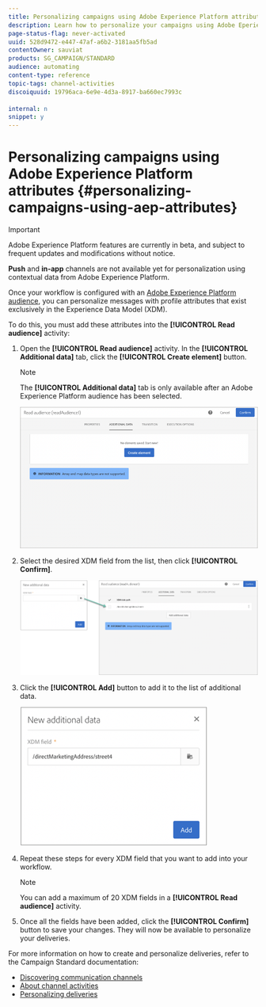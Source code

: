 ```yaml
---
title: Personalizing campaigns using Adobe Experience Platform attributes
description: Learn how to personalize your campaigns using Adobe Eperience Platform attributes.
page-status-flag: never-activated
uuid: 528d9472-e447-47af-a6b2-3181aa5fb5ad
contentOwner: sauviat
products: SG_CAMPAIGN/STANDARD
audience: automating
content-type: reference
topic-tags: channel-activities
discoiquuid: 19796aca-6e9e-4d3a-8917-ba660ec7993c

internal: n
snippet: y
---
```


# Personalizing campaigns using Adobe Experience Platform attributes {#personalizing-campaigns-using-aep-attributes}

>[!IMPORTANT]
>
>Adobe Experience Platform features are currently in beta, and subject to frequent updates and modifications without notice.
>
>**Push** and **in-app** channels are not available yet for personalization using contextual data from Adobe Experience Platform.

Once your workflow is configured with an [Adobe Experience Platform audience](../../audiences/using/aep-about-audience-destinations-service.md), you can personalize messages with profile attributes that exist exclusively in the Experience Data Model (XDM).

To do this, you must add these attributes into the **[!UICONTROL Read audience]** activity:

1. Open the **[!UICONTROL Read audience]** activity. In the **[!UICONTROL Additional data]** tab, click the **[!UICONTROL Create element]** button.

    >[!NOTE]
    >
    >The **[!UICONTROL Additional data]** tab is only available after an Adobe Experience Platform audience has been selected.

    ![](assets/aep_wkf_readaudience_attributes.png)

1. Select the desired XDM field from the list, then click **[!UICONTROL Confirm]**.

    ![](assets/aep_wkf_readaudience_perso1.png)

1. Click the **[!UICONTROL Add]** button to add it to the list of additional data.

    ![](assets/aep_wkf_readaudience_perso3.png)

1. Repeat these steps for every XDM field that you want to add into your workflow.

    >[!NOTE]
    >
    >You can add a maximum of 20 XDM fields in a **[!UICONTROL Read audience]** activity.

1. Once all the fields have been added, click the **[!UICONTROL Confirm]** button to save your changes. They will now be available to personalize your deliveries.

For more information on how to create and personalize deliveries, refer to the Campaign Standard documentation:

* [Discovering communication channels](../../channels/using/discovering-communication-channels.md)
* [About channel activities](../../automating/using/about-channel-activities.md)
* [Personalizing deliveries](../../designing/using/personalization.md)
